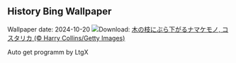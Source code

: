 ## History Bing Wallpaper
Wallpaper date: 2024-10-20
![](https://www.bing.com/th?id=OHR.SmilingSloth_JA-JP4479144213_UHD.jpg&w=1000)Download: [木の枝にぶら下がるナマケモノ, コスタリカ (© Harry Collins/Getty Images)](https://www.bing.com/th?id=OHR.SmilingSloth_JA-JP4479144213_UHD.jpg)

Auto get programm by LtgX

